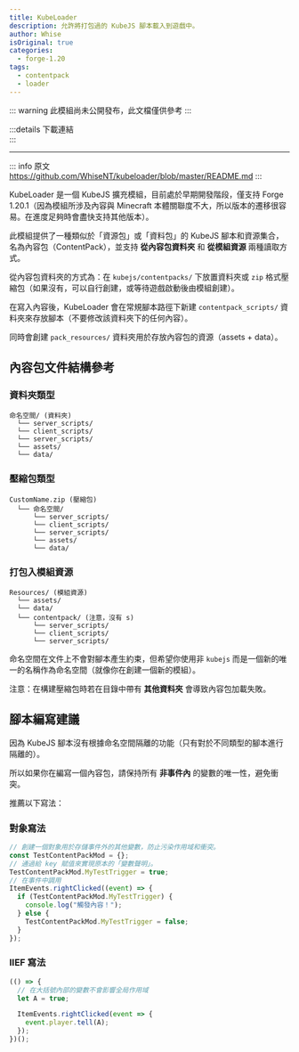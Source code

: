 ```yaml
---
title: KubeLoader
description: 允許將打包過的 KubeJS 腳本載入到遊戲中。
author: Whise
isOriginal: true
categories:
  - forge-1.20
tags:
  - contentpack
  - loader
---
```


<BadgeCompat Github="WhiseNT/kubeloader" />

::: warning
此模組尚未公開發布，此文檔僅供參考
:::

:::details 下載連結
<Attachment link="kubeloader-0.0.2.jar" text="測試版模組" /><br>
<Attachment link="testcontentpackmod-1.0.0.jar" text="用於測試此模組的測試模組" />
:::

---

::: info 原文
https://github.com/WhiseNT/kubeloader/blob/master/README.md
:::

KubeLoader 是一個 KubeJS 擴充模組，目前處於早期開發階段，僅支持 Forge 1.20.1（因為模組所涉及內容與 Minecraft 本體關聯度不大，所以版本的遷移很容易。在進度足夠時會盡快支持其他版本）。

此模組提供了一種類似於「資源包」或「資料包」的 KubeJS 腳本和資源集合，名為內容包（ContentPack），並支持 **從內容包資料夾** 和 **從模組資源** 兩種讀取方式。

從內容包資料夾的方式為：在 `kubejs/contentpacks/` 下放置資料夾或 `zip` 格式壓縮包（如果沒有，可以自行創建，或等待遊戲啟動後由模組創建）。

在寫入內容後，KubeLoader 會在常規腳本路徑下新建 `contentpack_scripts/` 資料夾來存放腳本（不要修改該資料夾下的任何內容）。

同時會創建 `pack_resources/` 資料夾用於存放內容包的資源（assets + data）。

## 內容包文件結構參考

### 資料夾類型

```
命名空間/ (資料夾)
  └── server_scripts/
  └── client_scripts/
  └── server_scripts/
  └── assets/
  └── data/
```

### 壓縮包類型

```
CustomName.zip (壓縮包)
  └── 命名空間/ 
      └── server_scripts/
      └── client_scripts/
      └── server_scripts/
      └── assets/
      └── data/
```

### 打包入模組資源

```
Resources/ (模組資源)
  └── assets/
  └── data/
  └── contentpack/ (注意，沒有 s)
      └── server_scripts/
      └── client_scripts/
      └── server_scripts/
```

命名空間在文件上不會對腳本產生約束，但希望你使用非 `kubejs` 而是一個新的唯一的名稱作為命名空間（就像你在創建一個新的模組）。

注意：在構建壓縮包時若在目錄中帶有 **其他資料夾** 會導致內容包加載失敗。

## 腳本編寫建議

因為 KubeJS 腳本沒有根據命名空間隔離的功能（只有對於不同類型的腳本進行隔離的）。

所以如果你在編寫一個內容包，請保持所有 **非事件內** 的變數的唯一性，避免衝突。

推薦以下寫法：

### 對象寫法

```js
// 創建一個對象用於存儲事件外的其他變數，防止污染作用域和衝突。
const TestContentPackMod = {};
// 通過給 key 賦值來實現原本的「變數聲明」。
TestContentPackMod.MyTestTrigger = true;
// 在事件中調用
ItemEvents.rightClicked((event) => {
  if (TestContentPackMod.MyTestTrigger) {
    console.log("觸發內容！");
  } else {
    TestContentPackMod.MyTestTrigger = false;
  }
});
```

### IIEF 寫法

```js
(() => {
  // 在大括號內部的變數不會影響全局作用域
  let A = true;

  ItemEvents.rightClicked(event => {
    event.player.tell(A);
  });
})();
```
